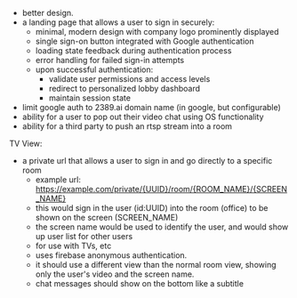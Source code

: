 - better design.
- a landing page that allows a user to sign in securely:
    - minimal, modern design with company logo prominently displayed
    - single sign-on button integrated with Google authentication
    - loading state feedback during authentication process
    - error handling for failed sign-in attempts
    - upon successful authentication:
        - validate user permissions and access levels
        - redirect to personalized lobby dashboard
        - maintain session state
- limit google auth to 2389.ai domain name (in google, but configurable)
- ability for a user to pop out their video chat using OS functionality
- ability for a third party to push an rtsp stream into a room

TV View:

- a private url that allows a user to sign in and go directly to a specific room
    - example url: https://example.com/private/{UUID}/room/{ROOM_NAME}/{SCREEN_NAME}
    - this would sign in the user (id:UUID) into the room (office) to be shown on the screen (SCREEN_NAME)
    - the screen name would be used to identify the user, and would show up user list for other users
    - for use with TVs, etc
    - uses firebase anonymous authentication.
    - it should use a different view than the normal room view, showing only the user's video and the screen name.
    - chat messages should show on the bottom like a subtitle
